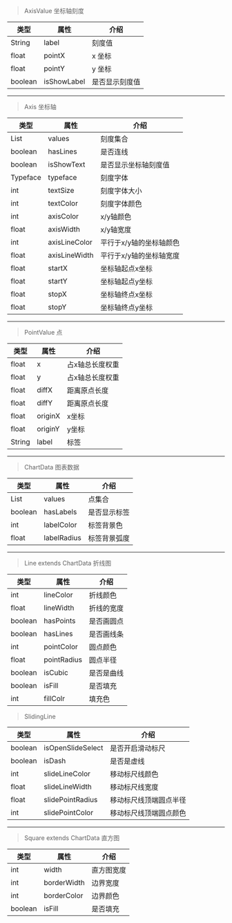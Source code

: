 
 >AxisValue 坐标轴刻度

|	类型	|	属性		|  	 介绍 	|
|--------|--------|--------|
|    String    	|     label   	|    刻度值		|
|    float    	|     pointX   	|    x 坐标 		|
|    float    	|     pointY   	|    y 坐标	 	|
|	boolean		|	isShowLabel	|	是否显示刻度值		|

_ _ _


>Axis 坐标轴

|	类型	|	属性		|  	 介绍 	|
|--------|--------|--------|
|    List   	|   values     		|	刻度集合		|
|    boolean  	|   hasLines     	|	是否连线		|
|    boolean   	|   isShowText     	|	是否显示坐标轴刻度值		|
|    Typeface   |   typeface     	|	刻度字体		|
|    int  		|   textSize     	|	刻度字体大小		|
|    int   		|   textColor     	|	刻度字体颜色		|
|    int  		|   axisColor     	|	x/y轴颜色		|
|    float  	|   axisWidth     	|	x/y轴宽度		|
|    int   		|   axisLineColor   |	平行于x/y轴的坐标轴颜色		|
|    float   	|   axisLineWidth   |	平行于x/y轴的坐标轴宽度		|
|    float  	|   startX     		|	坐标轴起点x坐标			|
|    float  	|   startY     		|	坐标轴起点y坐标			|
|    float   	|   stopX     		|	坐标轴终点x坐标		|
|    float   	|   stopY     		|	坐标轴终点y坐标		|

_ _ _

 >PointValue 点

|	类型	|	属性		|  	 介绍 	|
|--------|--------|--------|
|	float	|	 x		|	占x轴总长度权重	|
|	float	|	 y		|	占x轴总长度权重 	|
|	float 	|	diffX	|	距离原点长度 			|
|	float 	|	diffY	|	距离原点长度			|
|	float 	|	originX	|	x坐标			|
|	float 	|	originY	|	y坐标			|
|	String 	|	label	|	标签			|

_ _ _

  >ChartData 图表数据

|	类型	|	属性		|  	 介绍 	|
|--------|--------|--------|
| 	List	|	values		|	点集合	|
| 	boolean	|	hasLabels	|	是否显示标签	|
| 	int 	|	labelColor	|	标签背景色	|
| 	float 	|	labelRadius	|	标签背景弧度	|


_ _ _

 > Line extends ChartData 折线图

|	类型	|	属性		|  	 介绍 	|
|--------|--------|--------|
|	int 	|	lineColor 	|	折线颜色	|
|	float 	|	lineWidth 	|	折线的宽度	|
|	boolean |	hasPoints	|	是否画圆点	|
|	boolean |	hasLines 	|	是否画线条	|
|	int 	|	pointColor 	|	圆点颜色	|
|	float	|	pointRadius	|	圆点半径	|
|	boolean |	isCubic		|	是否是曲线	|
|	boolean |	isFill		|	是否填充	|
|	int 	|	fillColr 	|	填充色		|

> SlidingLine

|	类型	|	属性		|  	 介绍 	|
|--------|--------|--------|
|boolean|isOpenSlideSelect|是否开启滑动标尺|
|boolean|isDash|是否是虚线|
|int|slideLineColor|移动标尺线颜色|
|float|slideLineWidth|移动标尺线宽度|
|float|slidePointRadius|移动标尺线顶端圆点半径|
|int|slidePointColor|移动标尺线顶端圆点颜色|


_ _ _

 > Square extends ChartData 直方图

|	类型	|	属性		|  	 介绍 	|
|--------|--------|--------|
|	int 	|	width 			|	直方图宽度	|
|	int 	|	borderWidth 	|	边界宽度	|
|	int 	|	borderColor		|	边界颜色	|
|	boolean |	isFill 			|	是否填充	|


























